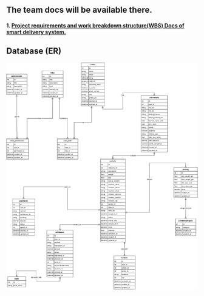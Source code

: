 ## The team docs will be available there.
#### 1. [Project requirements and work breakdown structure(WBS) Docs of smart delivery system.](https://docs.google.com/spreadsheets/d/1xkvcfqKs8xaK-G49qsPYhYuLTmGR0uW70pVxoA6MyY0/edit?gid=2008710155#gid=2008710155)

## Database (ER)
![Database](ER_Diagram_V2.jpeg)
